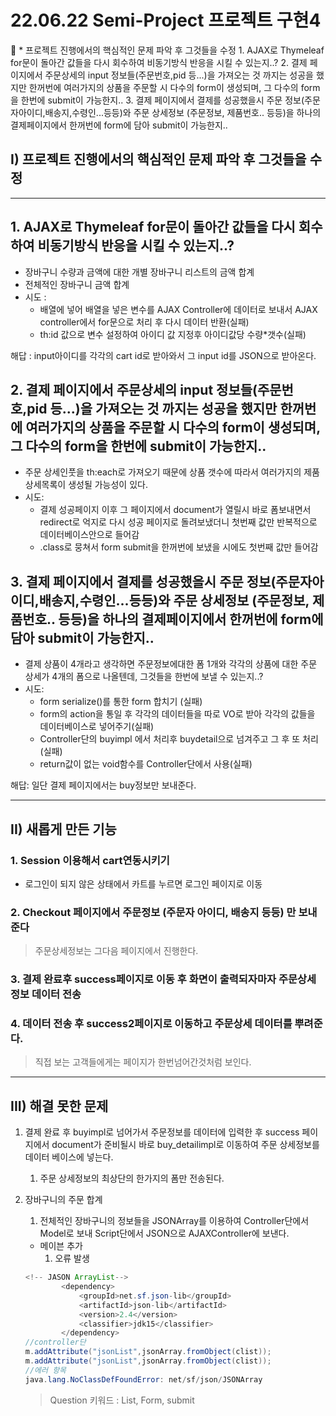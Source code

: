 # 22.06.22 Semi-Project 프로젝트 구현4

<aside>
🔑 * 프로젝트 진행에서의 핵심적인 문제 파악 후 그것들을 수정
1. AJAX로 Thymeleaf for문이 돌아간 값들을 다시 회수하여 비동기방식 반응을 시킬 수 있는지..?
2. 결제 페이지에서 주문상세의 input 정보들(주문번호,pid 등...)을 가져오는 것 까지는 성공을 했지만 한꺼번에 여러가지의 상품을 주문할 시 다수의 form이 생성되며, 그 다수의 form을 한번에 submit이 가능한지..
3. 결제 페이지에서 결제를 성공했을시 주문 정보(주문자아이디,배송지,수령인...등등)와 주문 상세정보 (주문정보, 제품번호.. 등등)을 하나의 결제페이지에서 한꺼번에 form에 담아 submit이 가능한지..

</aside>

## I) 프로젝트 진행에서의 핵심적인 문제 파악 후 그것들을 수정

---

## 1. AJAX로 Thymeleaf for문이 돌아간 값들을 다시 회수하여 비동기방식 반응을 시킬 수 있는지..?

- 장바구니 수량과 금액에 대한 개별 장바구니 리스트의 금액 합계
- 전체적인 장바구니 금액 합계
- 시도 :
    - 배열에 넣어 배열을 넣은 변수를 AJAX Controller에 데이터로 보내서 AJAX controller에서 for문으로 처리 후 다시 데이터 반환(실패)
    - th:id 값으로 변수 설정하여 아이디 값 지정후 아이디값당 수량*갯수(실패)

해답 : input아이디를 각각의 cart id로 받아와서 그 input id를 JSON으로 받아온다.

## 2. 결제 페이지에서 주문상세의 input 정보들(주문번호,pid 등...)을 가져오는 것 까지는 성공을 했지만 한꺼번에 여러가지의 상품을 주문할 시 다수의 form이 생성되며, 그 다수의 form을 한번에 submit이 가능한지..

- 주문 상세인풋을 th:each로 가져오기 때문에 상품 갯수에 따라서 여러가지의 제품 상세목록이 생성될 가능성이 있다.
- 시도:
    - 결제 성공페이지 이후 그 페이지에서 document가 열릴시 바로 폼보내면서 redirect로 억지로 다시 성공 페이지로 돌려보냈더니 첫번째 값만 반복적으로 데이터베이스안으로 들어감
    - .class로 뭉쳐서 form submit을 한꺼번에 보냈을 시에도 첫번째 값만 들어감

## 3. 결제 페이지에서 결제를 성공했을시 주문 정보(주문자아이디,배송지,수령인...등등)와 주문 상세정보 (주문정보, 제품번호.. 등등)을 하나의 결제페이지에서 한꺼번에 form에 담아 submit이 가능한지..

- 결제 상품이 4개라고 생각하면 주문정보에대한 폼 1개와 각각의 상품에 대한 주문 상세가 4개의 폼으로 나올텐데, 그것들을 한번에 보낼 수 있는지..?
- 시도:
    - form serialize()를 통한 form 합치기 (실패)
    - form의 action을 통일 후 각각의 데이터들을 따로 VO로 받아 각각의 값들을 데이터베이스로 넣어주기(실패)
    - Controller단의 buyimpl 에서 처리후 buydetail으로 넘겨주고 그 후 또 처리(실패)
    - return값이 없는 void함수를 Controller단에서 사용(실패)
    

해답: 일단 결제 페이지에서는 buy정보만 보내준다.

---

## II) 새롭게 만든 기능

### 1. Session 이용해서 cart연동시키기

- 로그인이 되지 않은 상태에서 카트를 누르면 로그인 페이지로 이동

### 2. Checkout 페이지에서 주문정보 (주문자 아이디, 배송지 등등) 만 보내준다

> 주문상세정보는 그다음 페이지에서 진행한다.
> 

### 3. 결제 완료후 success페이지로 이동 후 화면이 출력되자마자 주문상세정보 데이터 전송

### 4. 데이터 전송 후 success2페이지로 이동하고 주문상세 데이터를 뿌려준다.

> 직접 보는 고객들에게는 페이지가 한번넘어간것처럼 보인다.
> 

---

## III) 해결 못한 문제

1. 결제 완료 후 buyimpl로 넘어가서 주문정보를 데이터에 입력한 후 success 페이지에서 document가 준비될시 바로 buy_detailimpl로 이동하여 주문 상세정보를 데이터 베이스에 넣는다.
    1. 주문 상세정보의 최상단의 한가지의 폼만 전송된다.
2. 장바구니의 주문 합계
    1. 전체적인 장바구니의 정보들을 JSONArray를 이용하여 Controller단에서 Model로 보내 Script단에서 JSON으로 AJAXController에 보낸다.
    - 메이븐 추가
        1. 오류 발생
        
    
    ```java
    <!-- JASON ArrayList-->
    		<dependency>
    			<groupId>net.sf.json-lib</groupId>
    			<artifactId>json-lib</artifactId>
    			<version>2.4</version>
    			<classifier>jdk15</classifier>
    		</dependency>
    //controller단
    m.addAttribute("jsonList",jsonArray.fromObject(clist));
    m.addAttribute("jsonList",jsonArray.fromObject(clist));
    //에러 항목
    java.lang.NoClassDefFoundError: net/sf/json/JSONArray
    ```
    
    > Question 키워드 : List, Form, submit
    >